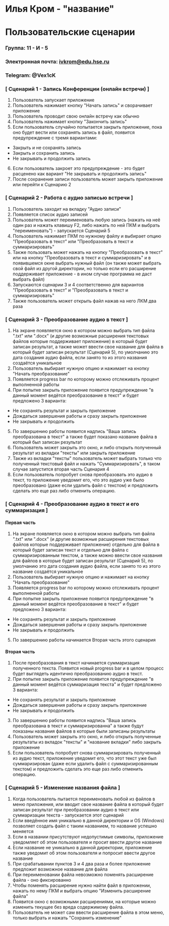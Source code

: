# Илья Кром - "название"
# Пользовательские сценарии

### Группа: 11 - И - 5
### Электронная почта: ivkrom@edu.hse.ru
### Telegram: @Vex1cK


### [ Сценарий 1 - Запись Конференции (онлайн встречи) ]

1. Пользователь запускает приложение
2. Пользователь нажимает кнопку "Начать запись" и сворачивает приложение
3. Пользователь проводит свою онлайн встречу как обычно
4. Пользователь нажимает кнопку "Закончить запись"
5. Если пользователь случайно попытается закрыть приложение, пока оно будет вести или сохранять запись в файл, появится предупреждение с тремя вариантами:
 - Закрыть и не сохранять запись
 - Закрыть и сохранить запись
 - Не закрывать и продолжить запись
6. Если пользователь закроет это предупреждение - это будет расценено как вариант "Не закрывать и продолжить запись"
7. После сохранения записи пользователь может закрыть приложение или перейти к Сценарию 2

### [ Сценарий 2 - Работа с аудио записью встречи ]

1. Пользователь заходит на вкладку "Аудио записи"
2. Появляется список аудио записей
3. Пользователь может переименовать любую запись (нажать на неё один раз и нажать клавишу F2, либо нажать по ней ПКМ и выбрать "переименовать") - запускается Сценарий 5
4. Пользователь нажимает ПКМ по нужному файлу и выбирает опцию "Преобразовать в текст" или "Преобразовать в текст и суммаризировать"
5. Также пользовать может нажать на кнопку "Преобразовать в текст" или на кнопку "Преобразовать в текст и суммаризировать" и в появившемся окне выбрать нужный файл (он также может выбрать свой файл из другой директории, но только если его расширение поддерживает приложение - в ином случае программа не даст выбрать файл)
6. Запускаются сценарии 3 и 4 соответственно для вариантов "Преобразовать в текст" и "Преобразовать в текст и суммаризировать"
7. Также пользователь может открыть файл нажав на него ЛКМ два раза

### [ Сценарий 3 - Преобразование аудио в текст ]

1. На экране появляется окно в котором можно выбрать тип файла ".txt" или ".docx" (и другие возможные расширения текстовых файлов которые поддерживает приложение) в который будет записан результат, а также может ввести свое название для файла в который будет записан результат (Сценарий 5), по умолчанию это дата создания аудио файла, если занято то из этого названия создаётся уникальное
2. Пользователь выбирает нужную опцию и нажимает на кнопку "Начать преобразование"
3. Появляется progress bar по которому можно отслеживать процент выполненной работы
4. При попытке закрыть приложение появится предупреждение "в данный момент ведётся преобразование в текст" и будет предложено 3 варианта:
 - Не сохранять результат и закрыть приложение
 - Дождаться завершения работы и сразу закрыть приложение
 - Не закрывать и продолжить
5. По завершению работы появится надпись "Ваша запись преобразована в текст" а также будет показано название файла в который был записан результат
6. Пользователь может закрыть это окно, и либо открыть полученный результат из вкладки "тексты" или закрыть приложение
7. Также из вкладки "тексты" пользователь может выбрать только что полученный текстовый файл и нажать "Суммаризировать", в таком случае запустится вторая часть Сценария 4
8. Если пользователь попробует снова преобразовать это аудио в текст, то приложение уведомит его, что это аудио уже было преобразовано (даже если удалить файл с текстом) и предложить сделать это еще раз либо отменить операцию.

### [ Сценарий 4 - Преобразование аудио в текст и его суммаризация ]

#### Первая часть
1. На экране появляется окно в котором можно выбрать тип файла ".txt" или ".docx" (и другие возможные расширения текстовых файлов которые поддерживает приложение) отдельно для файла в который будет записан текст и отдельно для файла с суммаризированным текстом, а также можно ввести свое названия для файлов в которые будет записан результат (Сценарий 5), по умолчанию это дата создания аудио файла, если занято то из этого название создаётся уникальное
2. Пользователь выбирает нужную опцию и нажимает на кнопку "Начать преобразование"
3. Появляется progress bar по которому можно отслеживать процент выполненной работы
4. При попытке закрыть приложение появится предупреждение "в данный момент ведётся преобразование в текст" и будет предложено 3 варианта:
 - Не сохранять результат и закрыть приложение
 - Дождаться завершения работы и сразу закрыть приложение
 - Не закрывать и продолжить
5. По завершению работы начинается Вторая часть этого сценария
#### Вторая часть
1. После преобразования в текст начинается суммаризация полученного текста. Появится новый progress bar и в целом процесс будет выглядеть идентично преобразованию аудио в текст.
2. При попытке закрыть приложение появится предупреждение "в данный момент ведётся суммаризация текста" и будет предложено 3 варианта:
 - Не сохранять результат и закрыть приложение
 - Дождаться завершения работы и сразу закрыть приложение
 - Не закрывать и продолжить
3. По завершению работы появится надпись "Ваша запись преобразована в текст и суммаризированна" а также будут показаны названия файлов в которые были записаны результаты
4. Пользователь может закрыть это окно, и либо открыть полученные результаты из вкладок "тексты" и "название вкладки" либо закрыть приложение
5. Если пользователь попробует снова суммаризировать полученный из аудио текст, приложение уведомит его, что этот текст уже был суммаризирован (даже если удалить файл с суммаризированным текстом) и предложить сделать это еще раз либо отменить операцию.

### [ Сценарий 5 - Изменение названия файла ]

1. Когда пользователь пытается переименовать любой из файлов в меню приложения, или вводит свое название файла в который будет записан результат при преобразовании аудио в текст или суммаризации текста - запускается этот сценарий
2. Если введённое имя уникально в данной директории и OS (Windows) позволяет создать файл с таким названием, то название успешно меняется
3. Если в названии присутствуют недопустимые символы, приложение уведомляет об этом пользователя и просит ввести другое название
4. Если название не уникально в данной директории, приложение также уведомит об этом пользователя и попросит ввести другое название
5. При срабатывании пунктов 3 и 4 два раза и более приложение предложит возможное название для файла
6. При переименовании файла невозможно поменять расширение файла - оно фиксированно
7. Чтобы поменять расширение нужно найти файл в приложении, нажать по нему ПКМ и выбрать опцию "Изменить расширение файла"
8. Появится окно с возможными расширениями, на которые можно изменить текущее без вреда содержимому файла.
9. Пользователь не может сам ввести расширение файла в этом меню, только выбрать и нажать "Сохранить изменение"